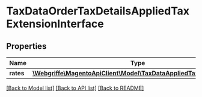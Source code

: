 # TaxDataOrderTaxDetailsAppliedTaxExtensionInterface

## Properties
Name | Type | Description | Notes
------------ | ------------- | ------------- | -------------
**rates** | [**\Webgriffe\MagentoApiClient\Model\TaxDataAppliedTaxRateInterface[]**](TaxDataAppliedTaxRateInterface.md) |  | [optional] 

[[Back to Model list]](../README.md#documentation-for-models) [[Back to API list]](../README.md#documentation-for-api-endpoints) [[Back to README]](../README.md)


